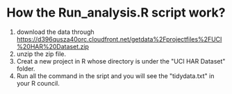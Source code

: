 # How the Run_analysis.R script work?
1. download the data through https://d396qusza40orc.cloudfront.net/getdata%2Fprojectfiles%2FUCI%20HAR%20Dataset.zip
2. unzip the zip file.
3. Creat a new project in R whose directory is under the "UCI HAR Dataset" folder.
4. Run all the command in the sript and you will see the "tidydata.txt" in your R council.

